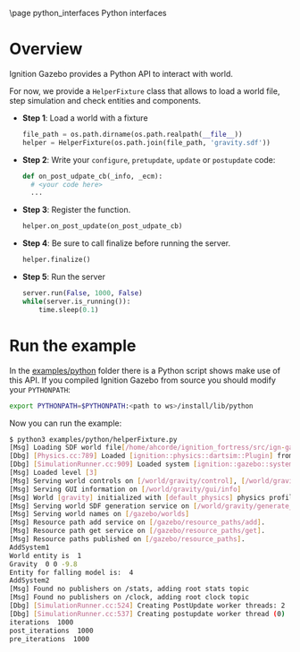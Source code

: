 \page python_interfaces Python interfaces

# Overview

Ignition Gazebo provides a Python API to interact with world.

For now, we provide a `HelperFixture` class that allows to load a world file,
step simulation and check entities and components.

 - **Step 1**: Load a world with a fixture

    ```python
    file_path = os.path.dirname(os.path.realpath(__file__))
    helper = HelperFixture(os.path.join(file_path, 'gravity.sdf'))
    ```

 - **Step 2**: Write your `configure`, `pretupdate`, `update` or `postupdate` code:
    ```python
    def on_post_udpate_cb(_info, _ecm):
      # <your code here>
      ...
    ```

 - **Step 3**: Register the function.
    ```python
    helper.on_post_update(on_post_udpate_cb)
    ```


  - **Step 4**: Be sure to call finalize before running the server.
    ```python
    helper.finalize()
    ```

  - **Step 5**: Run the server
    ```python
    server.run(False, 1000, False)
    while(server.is_running()):
        time.sleep(0.1)
    ```

# Run the example

In the [examples/python](https://github.com/ignitionrobotics/ign-gazebo/blob/ign-gazebo6/examples/python) folder there is a Python script
shows make use of this API. If you compiled Ignition Gazebo from source you should modify your `PYTHONPATH`:

```bash
export PYTHONPATH=$PYTHONPATH:<path to ws>/install/lib/python
```

Now you can run the example:

```bash
$ python3 examples/python/helperFixture.py
[Msg] Loading SDF world file[/home/ahcorde/ignition_fortress/src/ign-gazebo/examples/python/gravity.sdf].
[Dbg] [Physics.cc:789] Loaded [ignition::physics::dartsim::Plugin] from library [/home/ahcorde/ignition_fortress/install/lib/ign-physics-5/engine-plugins/libignition-physics-dartsim-plugin.so]
[Dbg] [SimulationRunner.cc:909] Loaded system [ignition::gazebo::systems::Physics] for entity [1]
[Msg] Loaded level [3]
[Msg] Serving world controls on [/world/gravity/control], [/world/gravity/control/state] and [/world/gravity/playback/control]
[Msg] Serving GUI information on [/world/gravity/gui/info]
[Msg] World [gravity] initialized with [default_physics] physics profile.
[Msg] Serving world SDF generation service on [/world/gravity/generate_world_sdf]
[Msg] Serving world names on [/gazebo/worlds]
[Msg] Resource path add service on [/gazebo/resource_paths/add].
[Msg] Resource path get service on [/gazebo/resource_paths/get].
[Msg] Resource paths published on [/gazebo/resource_paths].
AddSystem1
World entity is  1
Gravity  0 0 -9.8
Entity for falling model is:  4
AddSystem2
[Msg] Found no publishers on /stats, adding root stats topic
[Msg] Found no publishers on /clock, adding root clock topic
[Dbg] [SimulationRunner.cc:524] Creating PostUpdate worker threads: 2
[Dbg] [SimulationRunner.cc:537] Creating postupdate worker thread (0)
iterations  1000
post_iterations  1000
pre_iterations  1000
```
